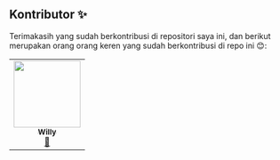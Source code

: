 ## Kontributor ✨

Terimakasih yang sudah berkontribusi di repositori saya ini, dan berikut merupakan orang orang keren yang sudah berkontribusi di repo ini 😊:

<!-- ALL-CONTRIBUTORS-LIST:START - Do not remove or modify this section -->
<!-- prettier-ignore-start -->
<!-- markdownlint-disable -->
<table>
  <tr>
    <td align="center"><a href="https://github.com/willy312"><img src="https://avatars1.githubusercontent.com/u/72329968?s=96&v=4" width="120px;" alt=""/><br /><sub><b>Willy</b></sub></a><br /><a href="#maintenance-willy312" title="Maintenance">🚧</a></td>
